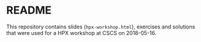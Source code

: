 # README

This repository contains slides (`hpx-workshop.html`), exercises and solutions that were used for a HPX workshop at CSCS on 2018-05-16.
